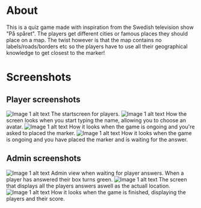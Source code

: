 # About

This is a quiz game made with inspiration from the Swedish television show "På spåret". The players get different cities or famous places they should place on a map. The twist however is that the map contains no labels/roads/borders etc so the players have to use all their geographical knowledge to get closest to the marker!

# Screenshots

## Player screenshots

![Image 1 alt text](./screenshots/StartScreen.png)
The startscreen for players.
![Image 1 alt text](./screenshots/ChooseNameAvatar.png)
How the screen looks when you start typing the name, allowing you to choose an avatar.
![Image 1 alt text](./screenshots/PlaceMarker.png)
How it looks when the game is ongoing and you're asked to placed the marker.
![Image 1 alt text](./screenshots/WaitingForQuestion.png)
How it looks when the game is ongoing and you have placed the marker and is waiting for the answer.

## Admin screenshots

![Image 1 alt text](./screenshots/WaitingForAnswers.png)
Admin view when waiting for player answers. When a player has answered their box turns green.
![Image 1 alt text](./screenshots/ViewAnswers.png)
The screen that displays all the players answers aswell as the actuall location.
![Image 1 alt text](./screenshots/FinalScore.png)
How it looks when the game is finished, displaying the players and their score.
